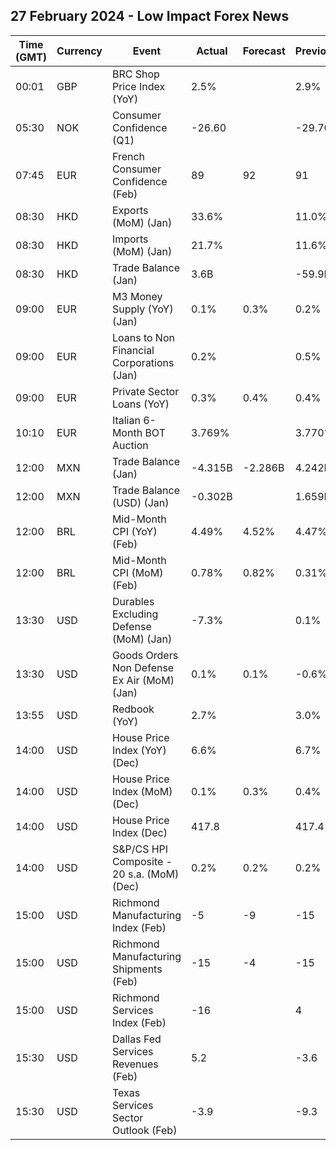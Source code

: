 ## 27 February 2024 - Low Impact Forex News

| Time (GMT) | Currency | Event | Actual | Forecast | Previous |
|------|----------|-------|--------|----------|----------|
| 00:01 | GBP | BRC Shop Price Index (YoY) | 2.5% |  | 2.9% |
| 05:30 | NOK | Consumer Confidence (Q1) | -26.60 |  | -29.70 |
| 07:45 | EUR | French Consumer Confidence (Feb) | 89 | 92 | 91 |
| 08:30 | HKD | Exports (MoM) (Jan) | 33.6% |  | 11.0% |
| 08:30 | HKD | Imports (MoM) (Jan) | 21.7% |  | 11.6% |
| 08:30 | HKD | Trade Balance (Jan) | 3.6B |  | -59.9B |
| 09:00 | EUR | M3 Money Supply (YoY) (Jan) | 0.1% | 0.3% | 0.2% |
| 09:00 | EUR | Loans to Non Financial Corporations (Jan) | 0.2% |  | 0.5% |
| 09:00 | EUR | Private Sector Loans (YoY) | 0.3% | 0.4% | 0.4% |
| 10:10 | EUR | Italian 6-Month BOT Auction | 3.769% |  | 3.770% |
| 12:00 | MXN | Trade Balance (Jan) | -4.315B | -2.286B | 4.242B |
| 12:00 | MXN | Trade Balance (USD) (Jan) | -0.302B |  | 1.659B |
| 12:00 | BRL | Mid-Month CPI (YoY) (Feb) | 4.49% | 4.52% | 4.47% |
| 12:00 | BRL | Mid-Month CPI (MoM) (Feb) | 0.78% | 0.82% | 0.31% |
| 13:30 | USD | Durables Excluding Defense (MoM) (Jan) | -7.3% |  | 0.1% |
| 13:30 | USD | Goods Orders Non Defense Ex Air (MoM) (Jan) | 0.1% | 0.1% | -0.6% |
| 13:55 | USD | Redbook (YoY) | 2.7% |  | 3.0% |
| 14:00 | USD | House Price Index (YoY) (Dec) | 6.6% |  | 6.7% |
| 14:00 | USD | House Price Index (MoM) (Dec) | 0.1% | 0.3% | 0.4% |
| 14:00 | USD | House Price Index (Dec) | 417.8 |  | 417.4 |
| 14:00 | USD | S&P/CS HPI Composite - 20 s.a. (MoM) (Dec) | 0.2% | 0.2% | 0.2% |
| 15:00 | USD | Richmond Manufacturing Index (Feb) | -5 | -9 | -15 |
| 15:00 | USD | Richmond Manufacturing Shipments (Feb) | -15 | -4 | -15 |
| 15:00 | USD | Richmond Services Index (Feb) | -16 |  | 4 |
| 15:30 | USD | Dallas Fed Services Revenues (Feb) | 5.2 |  | -3.6 |
| 15:30 | USD | Texas Services Sector Outlook (Feb) | -3.9 |  | -9.3 |
